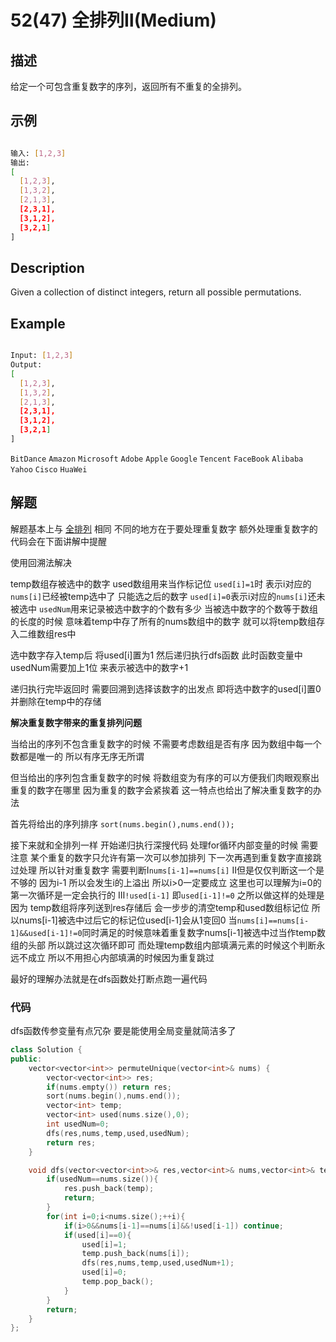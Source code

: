 # 52(47) 全排列Ⅱ(Medium)

## 描述

给定一个可包含重复数字的序列，返回所有不重复的全排列。

## 示例

```bash

输入: [1,2,3]
输出:
[
  [1,2,3],
  [1,3,2],
  [2,1,3],
  [2,3,1],
  [3,1,2],
  [3,2,1]
]

``` 

## Description

Given a collection of distinct integers, return all possible permutations.

## Example

```bash

Input: [1,2,3]
Output:
[
  [1,2,3],
  [1,3,2],
  [2,1,3],
  [2,3,1],
  [3,1,2],
  [3,2,1]
]

```

`BitDance` `Amazon` `Microsoft` `Adobe` `Apple` `Google` `Tencent` `FaceBook` `Alibaba` `Yahoo` `Cisco` `HuaWei`

## 解题

解题基本上与 [全排列](https://github.com/shaoyuanhangyes/LeetCode/tree/master/%E6%95%B0%E7%BB%84/51.46.%E5%85%A8%E6%8E%92%E5%88%97(Medium)) 相同 不同的地方在于要处理重复数字 额外处理重复数字的代码会在下面讲解中提醒

使用回溯法解决

temp数组存被选中的数字 used数组用来当作标记位 `used[i]=1`时 表示i对应的`nums[i]`已经被temp选中了 只能选之后的数字 `used[i]=0`表示i对应的`nums[i]`还未被选中 `usedNum`用来记录被选中数字的个数有多少 当被选中数字的个数等于数组的长度的时候 意味着temp中存了所有的nums数组中的数字 就可以将temp数组存入二维数组res中

选中数字存入temp后 将used[i]置为1 然后递归执行dfs函数 此时函数变量中usedNum需要加上1位 来表示被选中的数字+1 

递归执行完毕返回时 需要回溯到选择该数字的出发点 即将选中数字的used[i]置0 并删除在temp中的存储 

<b>解决重复数字带来的重复排列问题</b>

当给出的序列不包含重复数字的时候 不需要考虑数组是否有序 因为数组中每一个数都是唯一的 所以有序无序无所谓 

但当给出的序列包含重复数字的时候 将数组变为有序的可以方便我们肉眼观察出重复的数字在哪里 因为重复的数字会紧挨着 这一特点也给出了解决重复数字的办法 

首先将给出的序列排序 `sort(nums.begin(),nums.end());`

接下来就和全排列一样 开始递归执行深搜代码 处理for循环内部变量的时候 需要注意 某个重复的数字只允许有第一次可以参加排列 下一次再遇到重复数字直接跳过处理 所以针对重复数字 需要判断Ⅰ`nums[i-1]==nums[i]` Ⅱ但是仅仅判断这一个是不够的 因为i-1 所以会发生i的上溢出 所以i>0一定要成立 这里也可以理解为i=0的第一次循环是一定会执行的 Ⅲ`!used[i-1]` 即`used[i-1]!=0` 之所以做这样的处理是因为 temp数组将序列送到res存储后 会一步步的清空temp和used数组标记位 所以nums[i-1]被选中过后它的标记位used[i-1]会从1变回0 当`nums[i]==nums[i-1]&&used[i-1]!=0`同时满足的时候意味着重复数字nums[i-1]被选中过当作temp数组的头部 所以跳过这次循环即可  而处理temp数组内部填满元素的时候这个判断永远不成立 所以不用担心内部填满的时候因为重复跳过

最好的理解办法就是在dfs函数处打断点跑一遍代码

### 代码

dfs函数传参变量有点冗杂 要是能使用全局变量就简洁多了

```C++
class Solution {
public:
    vector<vector<int>> permuteUnique(vector<int>& nums) {
        vector<vector<int>> res;
        if(nums.empty()) return res;
        sort(nums.begin(),nums.end());
        vector<int> temp;
        vector<int> used(nums.size(),0);
        int usedNum=0;
        dfs(res,nums,temp,used,usedNum);
        return res;
    }

    void dfs(vector<vector<int>>& res,vector<int>& nums,vector<int>& temp,vector<int>& used,int usedNum){
        if(usedNum==nums.size()){
            res.push_back(temp);
            return;
        }
        for(int i=0;i<nums.size();++i){
            if(i>0&&nums[i-1]==nums[i]&&!used[i-1]) continue;
            if(used[i]==0){
                used[i]=1;
                temp.push_back(nums[i]);
                dfs(res,nums,temp,used,usedNum+1);
                used[i]=0;
                temp.pop_back();
            }
        }
        return;
    }
};
```